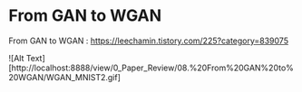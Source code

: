# From GAN to WGAN

From GAN to WGAN : https://leechamin.tistory.com/225?category=839075

![Alt Text][http://localhost:8888/view/0_Paper_Review/08.%20From%20GAN%20to%20WGAN/WGAN_MNIST2.gif]
